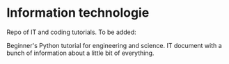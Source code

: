 # Information technologie
Repo of IT and coding tutorials. To be added:

Beginner's Python tutorial for engineering and science.
IT document with a bunch of information about a little bit of everything.

